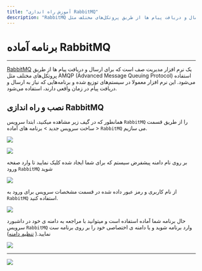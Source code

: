```yaml
---
title: "آموزش راه اندازی RabbitMQ"
description: "RabbitMQ یک نرم افزار مدیریت صف است که برای ارسال و دریافت پیام ها از طریق پروتکل‌های مختلف مثل AMQP (Advanced Message Queuing Protocol) استفاده می‌شود."
---
```


# برنامه آماده RabbitMQ
---

[RabbitMQ](https://chabokan.net/services/rabbitmq/) یک نرم افزار مدیریت صف است که برای ارسال و دریافت پیام ها از طریق پروتکل‌های مختلف مثل AMQP (Advanced Message Queuing Protocol) استفاده می‌شود. این نرم افزار معمولا در سیستم‌های توزیع شده و برنامه‌هایی که نیاز به ارسال و دریافت پیام در زمان واقعی دارند، استفاده می‌شود.

## نصب و راه اندازی RabbitMQ

همانطور که در گیف زیر مشاهده میکنید، ابتدا سرویس `RabbitMQ` را از طریق قسمت ساخت سرویس جدید > برنامه های آماده > `RabbitMQ` می سازیم.

![](https://s1.chabokan.net/docs/gifs/rabbitmq-install.gif)

![](https://s1.chabokan.net/docs/images/rabbitmq-1.jpg)

بر روی نام دامنه پیشفرض سیستم که برای شما ایجاد شده کلیک نمایید تا وارد صفحه ورود `RabbitMQ` شوید

![](https://s1.chabokan.net/docs/images/rabbitmq-2.jpg)

از نام کاربری و رمز عبور داده شده در قسمت مشخصات سرویس برای ورود به `RabbitMQ` استفاده کنید.

![](https://s1.chabokan.net/docs/images/rabbitmq-3.jpg)

حال برنامه شما آماده استفاده است و میتوانید با مراجعه به دامنه ی خود در داشبورد سرویس `RabbitMQ` وارد برنامه شوید و یا دامنه ی اختصاصی خود را بر روی برنامه ست نمایید.( [تنظیم دامنه](https://docs.chabokan.net/domains/))

![](https://s1.chabokan.net/docs/images/rabbitmq-4.jpg)

---
<a href="https://hub.chabokan.net/fa/services/create/rabbitmq" ><img src="https://s1.chabokan.net/docs/images/rabbitmq-banner.png" /></a>
